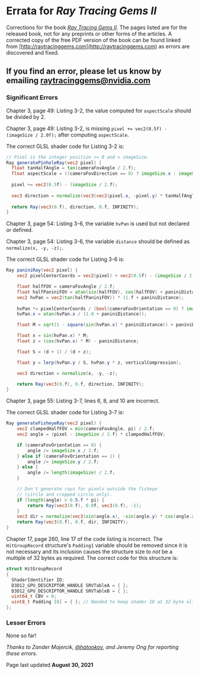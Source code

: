 # Errata for _Ray Tracing Gems II_

Corrections for the book [_Ray Tracing Gems II_](http://raytracinggems.com). The pages listed are for the released book, not for any preprints or other forms of the articles. A corrected copy of the free PDF version of the book can be found linked from [http://raytracinggems.com](http://raytracinggems.com) as errors are discovered and fixed.

## If you find an error, please let us know by emailing [raytracinggems@nvidia.com](mailto:raytracinggems@nvidia.com)

### Significant Errors

Chapter 3, page 49: Listing 3-2, the value computed for ```aspectScale``` should be divided by 2.

Chapter 3, page 49: Listing 3-2, is missing ```pixel += vec2(0.5f) - (imageSize / 2.0f);``` after computing ```aspectScale```.

The correct GLSL shader code for Listing 3-2 is:
```GLSL
// Pixel is the integer position >= 0 and < imageSize.
Ray generatePinholeRay(vec2 pixel) {
  float tanHalfAngle = tan(cameraFovAngle / 2.f);
  float aspectScale = ((cameraFovDirection == 0) ? imageSize.x : imageSize.y) / 2.f;
  
  pixel += vec2(0.5f) - (imageSize / 2.f);
  
  vec3 direction = normalize(vec3(vec2(pixel.x, -pixel.y) * tanHalfAngle / aspectScale, -1));
  
  return Ray(vec3(0.f), direction, 0.f, INFINITY);
}
```

Chapter 3, page 54: Listing 3-6, the variable ```hvPan``` is used but not declared or defined.

Chapter 3, page 54: Listing 3-6, the variable ```distance``` should be defined as ```normalize(x, -y, -z);```.

The correct GLSL shader code for Listing 3-6 is:
```GLSL
Ray paniniRay(vec2 pixel) {
    vec2 pixelCenterCoords = vec2(pixel) + vec2(0.5f) - (imageSize / 2.f);

    float halfFOV = cameraFovAngle / 2.f;
    float halfPaniniFOV = atan(sin(halfFOV), cos(halfFOV) + paniniDistance);
    vec2 hvPan = vec2(tan(halfPaniniFOV)) * (1.f + paniniDistance); 
    
    hvPan *= pixelCenterCoords / (bool(cameraFovOrientation == 0) ? imageSize.x : imageSize.y);
    hvPan.x = atan(hvPan.x / (1.0 + paniniDistance));

    float M = sqrt(1 - square(sin(hvPan.x) * paniniDistance)) + paniniDistance * cos(hvPan.x);

    float x = sin(hvPan.x) * M;
    float z = (cos(hvPan.x) * M) - paniniDistance;

    float S = (d + 1) / (d + z);

    float y = lerp(hvPan.y / S, hvPan.y * z, verticalCompression);

    vec3 direction = normalize(x, -y, -z);

    return Ray(vec3(0.f), 0.f, direction, INFINITY);
}
```

Chapter 3, page 55: Listing 3-7, lines 6, 8, and 10 are incorrect.

The correct GLSL shader code for Listing 3-7 is:
```GLSL
Ray generateFisheyeRay(vec2 pixel) {
    vec2 clampedHalfFOV = min(cameraFovAngle, pi) / 2.f;
    vec2 angle = (pixel - imageSize / 2.f) * clampedHalfFOV;

    if (cameraFovOrientation == 0) {
        angle /= imageSize.x / 2.f;
    } else if (cameraFovOrientation == 1) {
        angle /= imageSize.y / 2.f;
    } else {
        angle /= length(imageSize) / 2.f;
    }

    // Don't generate rays for pixels outside the fisheye
    // (circle and cropped circle only).
    if (length(angle) > 0.5.f * pi) {
        return Ray(vec3(0.f), 0.0f, vec3(0.f), -1);
    }
    vec3 dir = normalize(vec3(sin(angle.x), -sin(angle.y) * cos(angle.x), -cos(angle.x) * cos(angle.y)));
    return Ray(vec3(0.f), 0.f, dir, INFINITY);
}
```

Chapter 17, page 260, line 17 of the code listing is incorrect. The ```HitGroupRecord``` structure's ```Padding1``` variable should be removed since it is not necessary and its inclusion causes the structure size to *not* be a multiple of 32 bytes as required. The correct code for this structure is:
```C++
struct HitGroupRecord
{
  ShaderIdentifier ID;
  D3D12_GPU_DESCRIPTOR_HANDLE SRVTableA = { };
  D3D12_GPU_DESCRIPTOR_HANDLE SRVTableB = { };
  uint64_t CBV = 0;
  uint8_t Padding [8] = { }; // Needed to keep shader ID at 32-byte alignment
};
```

### Lesser Errors

None so far!

_Thanks to Zander Majercik, [@hatookov](https://twitter.com/hatookov), and Jeremy Ong for reporting these errors._

Page last updated **August 30, 2021**
